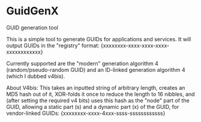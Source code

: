 GuidGenX
========

GUID generation tool

This is a simple tool to generate GUIDs for applications and services.
It will output GUIDs in the "registry" format:
{xxxxxxxx-xxxx-xxxx-xxxx-xxxxxxxxxxxx}

Currently supported are the "modern" generation algorithm 4 (random/pseudo-random GUID) and
an ID-linked generation algorithm 4 (which I dubbed v4bis).

About V4bis:
This takes an inputted string of arbitrary length, creates an MD5 hash out of it, XOR-folds
it once to reduce the length to 16 nibbles, and (after setting the required v4 bits) uses
this hash as the "node" part of the GUID, allowing a static part (s) and a dynamic part (x)
of the GUID, for vendor-linked GUIDs:
{xxxxxxxx-xxxx-4xxx-ssss-ssssssssssss}

